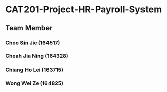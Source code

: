 # CAT201-Project-HR-Payroll-System

## Team Member
### Choo Sin Jie (164517)
### Cheah Jia Ning (164328)
### Chiang Ho Lei (163715)
### Wong Wei Ze (164825)
